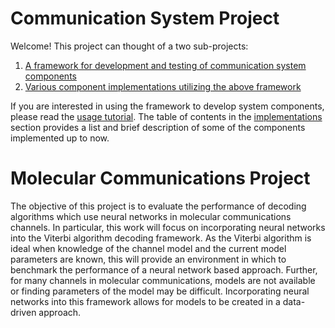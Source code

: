 # Communication System Project
Welcome! This project can thought of a two sub-projects:
1.  [A framework for development and testing of communication system components](framework.md)
2.  [Various component implementations utilizing the above framework](implementations.md)

If you are interested in using the framework to develop system components, please read the [usage tutorial](tutorial.md).
The table of contents in the [implementations](implementations.md) section provides a list and brief description of some of the components implemented up to now.




# Molecular Communications Project

The objective of this project is to evaluate the performance of decoding algorithms which use neural networks in molecular
communications channels. In particular, this work will focus on incorporating neural networks into the Viterbi algorithm decoding
framework. As the Viterbi algorithm is ideal when knowledge of the channel model and the current model parameters are known, this will
provide an environment in which to benchmark the performance of a neural network based approach. Further, for many channels in molecular
communications, models are not available or finding parameters of the model may be difficult. Incorporating neural networks into this
framework allows for models to be created in a data-driven approach.
